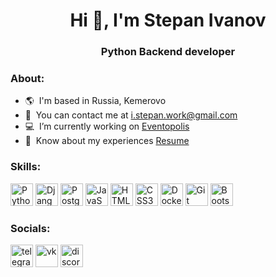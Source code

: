 <h1 align="center">Hi 👋, I'm Stepan Ivanov</h1>
<h3 align="center">Python Backend developer</h3>


<h3 align="left">About:</h3>

- :earth_americas:  I'm based in Russia, Kemerovo
- :email:  You can contact me at [i.stepan.work@gmail.com](mailto:i.stepan.work@gmail.com)
- :computer:  I’m currently working on [Eventopolis](http://github.com/steqa/eventopolis)
- :page_facing_up:  Know about my experiences [Resume](https://drive.google.com/file/d/16VQET8WuZ3CUt8ppyaDcPE9_-v-DD5oa/view?usp=sharing)

<h3 align="left">Skills:</h3>
<p align="left">
<a href="https://www.python.org/" target="_blank" rel="noreferrer"><img src="https://github.com/steqa/readme_icons/blob/main/new/python.ico" width="36" height="36" alt="Python" /></a>
<a href="https://www.djangoproject.com/" target="_blank" rel="noreferrer"><img src="https://github.com/steqa/readme_icons/blob/main/new/django.ico" width="36" height="36" alt="Django" /></a>
<a href="https://www.postgresql.org/" target="_blank" rel="noreferrer"><img src="https://github.com/steqa/readme_icons/blob/main/new/postgresql.ico" width="36" height="36" alt="PostgreSQL" /></a>
<a href="https://developer.mozilla.org/en-US/docs/Web/JavaScript" target="_blank" rel="noreferrer"><img src="https://github.com/steqa/readme_icons/blob/main/new/javascript.ico" width="36" height="36" alt="JavaScript" /></a>
<a href="https://developer.mozilla.org/en-US/docs/Glossary/HTML5" target="_blank" rel="noreferrer"><img src="https://github.com/steqa/readme_icons/blob/main/new/html.ico" width="36" height="36" alt="HTML5" /></a>
<a href="https://www.w3.org/TR/CSS/#css" target="_blank" rel="noreferrer"><img src="https://github.com/steqa/readme_icons/blob/main/new/css.ico" width="36" height="36" alt="CSS3" /></a>
<a href="https://www.docker.com" target="_blank" rel="noreferrer"><img src="https://github.com/steqa/readme_icons/blob/main/new/docker.ico" width="36" height="36" alt="Docker" /></a>
<a href="https://git-scm.com/" target="_blank" rel="noreferrer"><img src="https://github.com/steqa/readme_icons/blob/main/new/git.ico" width="36" height="36" alt="Git" /></a>
<a href="https://getbootstrap.com/" target="_blank" rel="noreferrer"><img src="https://github.com/steqa/readme_icons/blob/main/new/bootstrap.ico" width="36" height="36" alt="Bootstrap" /></a>
</p>

<h3 align="left">Socials:</h3>
<p align="left">
<a href="https://t.me/steqaa/" target="_blank" rel="noreferrer"><img src="https://github.com/steqa/readme_icons/blob/main/new/telegram.ico" width="36" height="36" alt="telegram" /></a>
<a href="https://vk.com/steqaa/" target="_blank" rel="noreferrer"><img src="https://github.com/steqa/readme_icons/blob/main/new/vk.png" width="36" height="36" alt="vk" /></a>
<a href="https://discord.com/users/steqa#4307" target="_blank" rel="noreferrer"><img src="https://github.com/steqa/readme_icons/blob/main/new/discord.ico" width="36" height="36" alt="discord" /></a>
</p>
